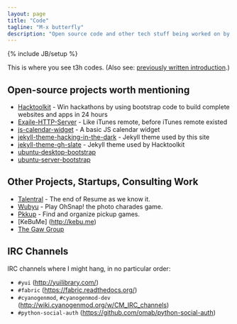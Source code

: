 ```yaml
---
layout: page
title: "Code"
tagline: "M-x butterfly"
description: "Open source code and other tech stuff being worked on by Jonathan Tsai"
---
```

{% include JB/setup %}

This is where you see t3h codes. (Also see: [previously written introduction](/programming/2012/04/03/code-intro/).)

## Open-source projects worth mentioning ##

* [Hacktoolkit](https://github.com/hacktoolkit/hacktoolkit) - Win hackathons by using bootstrap code to build complete websites and apps in 24 hours
* [Exaile-HTTP-Server](https://github.com/jontsai/Exaile-HTTP-Server) - Like iTunes remote, before iTunes remote existed
* [js-calendar-widget](https://github.com/jontsai/js-calendar-widget) - A basic JS calendar widget
* [jekyll-theme-hacking-in-the-dark](https://github.com/jontsai/jekyll-theme-hacking-in-the-dark) - Jekyll theme used by this site
* [jekyll-theme-gh-slate](https://github.com/jontsai/jekyll-theme-gh-slate) - Jekyll theme used by Hacktoolkit
* [ubuntu-desktop-bootstrap](https://github.com/jontsai/ubuntu-desktop-bootstrap)
* [ubuntu-server-bootstrap](https://github.com/jontsai/ubuntu-server-bootstrap)

## Other Projects, Startups, Consulting Work ##

* [Talentral](http://talentral.com) - The end of Resume as we know it.
* [Wubyu](http://wubyu.com) - Play OhSnap! the photo charades game.
* [Pkkup](http://pkkup.com) - Find and organize pickup games.
* [KeBuMe] (http://kebu.me)
* [The Gaw Group](http://thegawgroup.com)

## IRC Channels ##

IRC channels where I might hang, in no particular order:

* `#yui` (<http://yuilibrary.com/>)
* `#fabric` (<https://fabric.readthedocs.org/>)
* `#cyanogenmod`, `#cyanogenmod-dev` (<http://wiki.cyanogenmod.org/w/CM_IRC_channels>)
* `#python-social-auth` (<https://github.com/omab/python-social-auth>)

